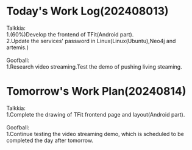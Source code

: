 # Today's Work Log(202408013)
Talkkia:\
1.(60%)Develop the frontend of TFit(Android part).\
2.Update the services' password in Linux(Linux(Ubuntu),Neo4j and artemis.)\
<br/>
Goofball:\
1.Research video streaming.Test the demo of pushing living steaming.
# Tomorrow's Work Plan(20240814)
Talkkia:\
1.Complete the drawing of TFit frontend page and layout(Android part).\
<br/>
Goofball:\
1.Continue testing the video streaming demo, which is scheduled to be completed the day after tomorrow.